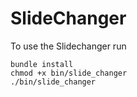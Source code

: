 # SlideChanger
To use the Slidechanger run 
```
bundle install
chmod +x bin/slide_changer
./bin/slide_changer
```
